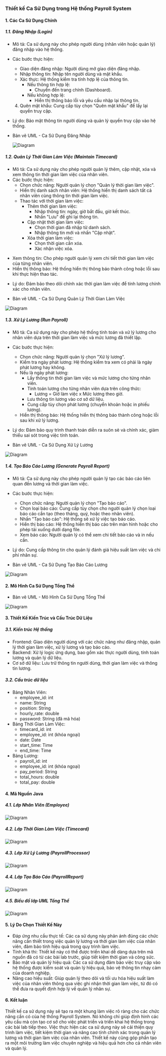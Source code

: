 ### Thiết kế Ca Sử Dụng trong Hệ thống Payroll System

#### 1. Các Ca Sử Dụng Chính
##### 1.1. Đăng Nhập (Login)
* Mô tả: Ca sử dụng này cho phép người dùng (nhân viên hoặc quản lý) đăng nhập vào hệ thống.
* Các bước thực hiện:
  - Giao diện đăng nhập: Người dùng mở giao diện đăng nhập.
  - Nhập thông tin: Nhập tên người dùng và mật khẩu.
  - Xác thực: Hệ thống kiểm tra tính hợp lệ của thông tin.
    * Nếu thông tin hợp lệ:
      * Chuyển đến trang chính (Dashboard).
    * Nếu không hợp lệ:
      * Hiển thị thông báo lỗi và yêu cầu nhập lại thông tin.
  4. Quên mật khẩu: Cung cấp tùy chọn "Quên mật khẩu" để lấy lại quyền truy cập.
* Lý do: Bảo mật thông tin người dùng và quản lý quyền truy cập vào hệ thống.

* Bản vẽ UML - Ca Sử Dụng Đăng Nhập
  
  ![Diagram](https://www.planttext.com/api/plantuml/png/UhzxlqDnIM9HIMbk3bTYSab-aK9eSMeH5uXGqBLJqF39Jy_Cq-I2qWgw837VnCmyXO34z5GqSTUY8g1-tzJYOamvj_oYzFmIeAxYulByeXHDBeVKl1IWfG00003__mC0)

##### 1.2. Quản Lý Thời Gian Làm Việc (Maintain Timecard)
* Mô tả: Ca sử dụng này cho phép người quản lý thêm, cập nhật, xóa và xem thông tin thời gian làm việc của nhân viên.
* Các bước thực hiện:
  - Chọn chức năng: Người quản lý chọn "Quản lý thời gian làm việc".
  - Hiển thị danh sách nhân viên: Hệ thống hiển thị danh sách tất cả nhân viên cùng thông tin thời gian làm việc.
  - Thao tác với thời gian làm việc:
    * Thêm thời gian làm việc:
      * Nhập thông tin: ngày, giờ bắt đầu, giờ kết thúc.
      * Nhấn "Lưu" để ghi lại thông tin.
    * Cập nhật thời gian làm việc:
      * Chọn thời gian đã nhập từ danh sách.
      * Nhập thông tin mới và nhấn "Cập nhật".
    * Xóa thời gian làm việc:
      * Chọn thời gian cần xóa.
      * Xác nhận việc xóa.
- Xem thông tin: Cho phép người quản lý xem chi tiết thời gian làm việc của từng nhân viên.
- Hiển thị thông báo: Hệ thống hiển thị thông báo thành công hoặc lỗi sau khi thực hiện thao tác.
* Lý do: Đảm bảo theo dõi chính xác thời gian làm việc để tính lương chính xác cho nhân viên.

* Bản vẽ UML - Ca Sử Dụng Quản Lý Thời Gian Làm Việc

![Diagram](https://www.planttext.com/api/plantuml/png/UhzxlqDnIM9HIMbk3bTYSab-aO9lObvYUceH5vHMqBLJq82m5K8oSrEJ4ujIDBamH1HqGUeSKr88AmejI4ai8S8mbzISL6BKXMMcbYEfSaZDIm7w1W000F__0m00)

##### 1.3. Xử Lý Lương (Run Payroll)
* Mô tả: Ca sử dụng này cho phép hệ thống tính toán và xử lý lương cho nhân viên dựa trên thời gian làm việc và mức lương đã thiết lập.
* Các bước thực hiện:
  - Chọn chức năng: Người quản lý chọn "Xử lý lương".
  - Kiểm tra ngày phát lương: Hệ thống kiểm tra xem có phải là ngày phát lương hay không.
  - Nếu là ngày phát lương:
    * Lấy thông tin thời gian làm việc và mức lương cho từng nhân viên.
    * Tính toán lương cho từng nhân viên dựa trên công thức:
      * Lương = Giờ làm việc x Mức lương theo giờ.
    * Lưu thông tin lương vào cơ sở dữ liệu.
    * Cung cấp tùy chọn phát lương (chuyển khoản hoặc in phiếu lương).
  - Hiển thị thông báo: Hệ thống hiển thị thông báo thành công hoặc lỗi sau khi xử lý lương.
* Lý do: Đảm bảo quy trình thanh toán diễn ra suôn sẻ và chính xác, giảm thiểu sai sót trong việc tính toán.

* Bản vẽ UML - Ca Sử Dụng Xử Lý Lương

![Diagram](https://www.planttext.com/api/plantuml/png/UhzxlqDnIM9HIMbk3bTYSab-aO9lObvYUceH5vHMqBLJq0WgpLC8IAmioi_9qUH2uIdeWkITCrAJiq5YAOcLs1KavYINvYIMf2e49-Oa5c5Nv99PN5AKcLGAL1K0CiSXDIy5w2u00000__y30000)

##### 1.4. Tạo Báo Cáo Lương (Generate Payroll Report)
* Mô tả: Ca sử dụng này cho phép người quản lý tạo các báo cáo liên quan đến lương và thời gian làm việc.
* Các bước thực hiện:
  - Chọn chức năng: Người quản lý chọn "Tạo báo cáo".
  - Chọn loại báo cáo: Cung cấp tùy chọn cho người quản lý chọn loại báo cáo cần tạo (theo tháng, quý, hoặc theo nhân viên).
  - Nhấn "Tạo báo cáo": Hệ thống sẽ xử lý việc tạo báo cáo.
  - Hiển thị báo cáo: Hệ thống hiển thị báo cáo trên màn hình hoặc cho phép tải xuống dưới dạng file.
  - Xem báo cáo: Người quản lý có thể xem chi tiết báo cáo và in nếu cần.
* Lý do: Cung cấp thông tin cho quản lý đánh giá hiệu suất làm việc và chi phí nhân sự.

* Bản vẽ UML - Ca Sử Dụng Tạo Báo Cáo Lương

![Diagram](https://www.planttext.com/api/plantuml/png/UhzxlqDnIM9HIMbk3bTYSab-aO9lObvYUceH5vHMqBLJq71FpKijIYn9LGX8h2pApybH24ejo2ygqUJ2AQEW2z8Nd9gJcbm25LC8gIn89QZ59REu82Un4cw3GsfU2j1n00000F__0m00)

#### 2. Mô Hình Ca Sử Dụng Tổng Thể

* Bản vẽ UML - Mô Hình Ca Sử Dụng Tổng Thể
  
![Diagram](https://www.planttext.com/api/plantuml/png/Z9913e8m44NtFKMNik0A1YE96qsCWFkndM1ZBMGeCPpDXKVo2hOM3KGDxgR_lywVJdg_tfB60jdsh1a8Mn4l6gI-t821qfsOrtWyvxDrLIeJiTvuIg7ckJgZ099ZSzSQleMEAgt7nWeD4bXykNo7TKKsOgpFu75ehdo34YFs4HI8XPI3x1zGKKkVDScbgF4VRg_mCgI6pmp4yeZYv3K9tNS0j6Yrdoe33VGTIbLZIHtQi2U7_5fRm3Ctlh2znlEkniahBg7MqBtNdw2HxYyy0000__y30000)

#### 3. Thiết Kế Kiến Trúc và Cấu Trúc Dữ Liệu
##### 3.1. Kiến trúc Hệ thống
  * Frontend: Giao diện người dùng với các chức năng như đăng nhập, quản lý thời gian làm việc, xử lý lương và tạo báo cáo.
  * Backend: Xử lý logic ứng dụng, bao gồm xác thực người dùng, tính toán lương và quản lý dữ liệu.
  * Cơ sở dữ liệu: Lưu trữ thông tin người dùng, thời gian làm việc và thông tin lương.
##### 3.2. Cấu trúc dữ liệu
* Bảng Nhân Viên:
  * employee_id: int
  * name: String
  * position: String
  * hourly_rate: double
  * password: String (đã mã hóa)
* Bảng Thời Gian Làm Việc:
  * timecard_id: int
  * employee_id: int (khóa ngoại)
  * date: Date
  * start_time: Time
  * end_time: Time
* Bảng Lương:
  * payroll_id: int
  * employee_id: int (khóa ngoại)
  * pay_period: String
  * total_hours: double
  * total_pay: double
#### 4. Mã Nguồn Java
##### 4.1. Lớp Nhân Viên (Employee)

![Diagram](https://www.planttext.com/api/plantuml/png/R95D3e8m48Ntd6AMaE05MB4XqOqXUe9YHsnIEgGj668ycGkFv1KifF9hbszUvtilytczKsEPjaqbWujana1MrP8wH7W4uDuEq0i7de1GrgkALPZ0sMgXIY_LP8GLf5RoZHejknEppi-fAIJ-_0vt9yr7_w33c21SaUC5DDxmuZ-eU4E9FAL4cutxmsZg1c0MerKAvsn9y6dBqONg_yzA3_f-3DDFPyq1MjJYskK-MIXKtTXydJE1WaWYKy4pI55nTw8l0000__y30000)

##### 4.2. Lớp Thời Gian Làm Việc (Timecard)

![Diagram](https://www.planttext.com/api/plantuml/png/R95D3i8W48NtFSKismGlq5KNccZYpYQk4IQcaHR3py8OJ-R28ta5WG99iQo6zy6yD_1zVpfjg39s51KJL6leXn4PLHoU5RYr0HE50szXc4nKSRmB-K1SgfmQRE4e6HLRLqOrEFY-4VaojPbu2GA1dACk_4bfJKfNicf8LhoQwEMsp0ftTI-jqcUfRiZhfWKkxKLWF7H5q-SedgQn0zhbK7_8P_BYyba2EgMWcUUtcRlEaPVqLNLk5FTZFm000F__0m00)

##### 4.3. Lớp Xử Lý Lương (PayrollProcessor)

![Diagram](https://www.planttext.com/api/plantuml/png/UhzxlqDnIM9HIMbk3bToJc9niK90OcLHVavEG55-ScfnSNwHGZMN0X3eAfHavgOc9nQb55if-6GMbzY4GFbsKFdKt8AS_ChKL9YyAvHlnmLMe81XiWPE4tLm6wO9DQm0OWhKJ0rDAuMo_CmKhbekXzIy5A1l00000F__0m00)

##### 4.4. Lớp Tạo Báo Cáo (PayrollReport)

![Diagram](https://www.planttext.com/api/plantuml/png/UhzxlqDnIM9HIMbk3bToJc9niK90OcLHVavEK6f1Vb69GZMN0X3eAXH0H8kj57moYqjie8hikC3I2gYQD70ereGgJa_DIorAB4c5gjQqKYZBpqpXgkLoICrB0Je40000__y30000)

##### 4.5. Biểu đồ lớp UML Tổng Thể 

![Diagram](https://www.planttext.com/api/plantuml/png/T5H1QiCm4Bpx5Jege7uWb9130osKOj92pugrJKLbhP7a55FwiXxwf7wXiYt9ZkBu9C-kPcPtZFz-VhVMSUFQMXMLujQINTqex038Lq7ySqCW00zYJQHs0TMyXZLvTaRgOu0QjD99r1dyZgrHtPuxto-mFIY8_Lxk4ur8_GDEaWEQARCpKNQXnnQas8NAAgWSmUqIFrrDin5YpqgP2zzvGYacbYTlghy_6th0xvEPlZgRd90J6FdMbS4PbRffNPdxN9C3eWAkY-yYPFCYQwYu4IaR5u3pR9OJ4yDQ7h7YwiuV0pgat_E6Kd-CD5haXU0_-g2PFikbMQxA5WNPWbRCoRzMhV9N-ttQLpGV86OBJRifUMTGgT9W1TQYkTYHzUJIkjjeVfDjAzPZz9iuRSvChpAowsHnd6Pa2PmqVatv67jeqBWqGpEYaJKqvGx7I_HAy_JXQp1-dw5xSh3r8VZ_m3y0003__mC0)

#### 5. Lý Do Chọn Thiết Kế Này
* Đáp ứng nhu cầu thực tế: Các ca sử dụng này phản ánh đúng các chức năng cần thiết trong việc quản lý lương và thời gian làm việc của nhân viên, đảm bảo tính hiệu quả trong quy trình làm việc.
* Tính khả thi: Thiết kế này có thể được triển khai dễ dàng dựa trên mã nguồn đã có từ các bài lab trước, giúp tiết kiệm thời gian và công sức.
* Bảo mật và quản lý hiệu quả: Các ca sử dụng đảm bảo việc truy cập vào hệ thống được kiểm soát và quản lý hiệu quả, bảo vệ thông tin nhạy cảm của doanh nghiệp.
* Nâng cao hiệu suất: Giúp quản lý theo dõi và tối ưu hóa hiệu suất làm việc của nhân viên thông qua việc ghi nhận thời gian làm việc, từ đó có thể đưa ra quyết định hợp lý về quản lý nhân sự.
#### 6. Kết luận
Thiết kế ca sử dụng này sẽ tạo ra một khung làm việc rõ ràng cho các chức năng cần có của hệ thống Payroll System. Nó không chỉ giúp định hình các yêu cầu mà còn tạo cơ sở cho việc phát triển và triển khai hệ thống trong các bài lab tiếp theo. Việc thực hiện các ca sử dụng này sẽ cải thiện quy trình làm việc, tiết kiệm thời gian và nâng cao tính chính xác trong quản lý lương và thời gian làm việc của nhân viên. Thiết kế này cũng góp phần tạo ra một môi trường làm việc chuyên nghiệp và hiệu quả hơn cho cả nhân viên và quản lý.



